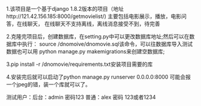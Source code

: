 1.该项目是一个基于django 1.8.2版本的项目（地址http://121.42.156.185:8000/getmovielist/)
  主要包括电影展示，播放，电影问答，在线聊天，
  在线聊天不支持离线，离线消息接受不到，待完善


2.克隆完项目后，创建数据库，在setting.py中可以更改数据库地址;然后可以在数据库中执行：
  source /dnomoive/dnomovie.sql该命令，可以往数据库导入测试数据也可以用
  python manage.py makemigrations来创建空数据库;

3.pip install -r /dnomovie/requirements.txt安装项目需要的库

4.安装完后就可以启动了python manage.py runserver 0.0.0.0:8000 可能会报一个jpeg的错，装一个库就可以了。

测试用户：后台：admin  密码123
         普通：alex   密码 123或者1234



